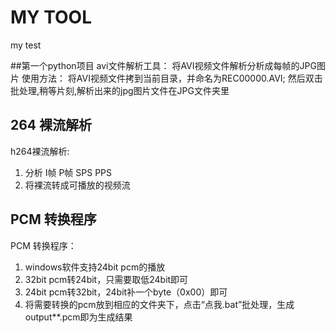 # MY TOOL
my test

##第一个python项目
avi文件解析工具：
将AVI视频文件解析分析成每帧的JPG图片
使用方法：
将AVI视频文件拷到当前目录，并命名为REC00000.AVI; 然后双击批处理,稍等片刻,解析出来的jpg图片文件在JPG文件夹里
## 264 裸流解析
h264裸流解析:

1. 分析 I帧 P帧 SPS PPS
2. 将裸流转成可播放的视频流

## PCM 转换程序

PCM 转换程序：

1. windows软件支持24bit pcm的播放
2. 32bit pcm转24bit，只需要取低24bit即可
3. 24bit pcm转32bit，24bit补一个byte（0x00）即可
4. 将需要转换的pcm放到相应的文件夹下，点击“点我.bat”批处理，生成output**.pcm即为生成结果